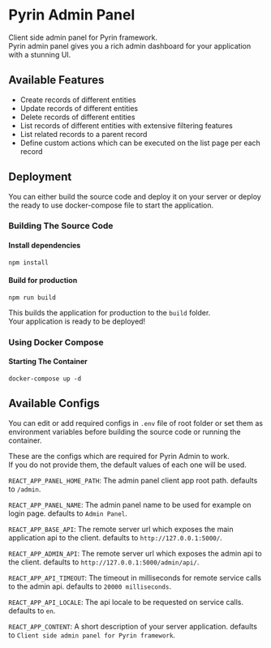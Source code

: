 # Pyrin Admin Panel

Client side admin panel for Pyrin framework.\
Pyrin admin panel gives you a rich admin dashboard for your application with a stunning UI.

## Available Features

* Create records of different entities
* Update records of different entities
* Delete records of different entities
* List records of different entities with extensive filtering features
* List related records to a parent record
* Define custom actions which can be executed on the list page per each record

## Deployment

You can either build the source code and deploy it on your server or deploy the ready to use docker-compose file to start the application.

### Building The Source Code

#### Install dependencies
`npm install`

#### Build for production
`npm run build`

This builds the application for production to the `build` folder.\
Your application is ready to be deployed!

### Using Docker Compose

#### Starting The Container
`docker-compose up -d`

## Available Configs

You can edit or add required configs in `.env` file of root folder or set them as environment variables
before building the source code or running the container.

These are the configs which are required for Pyrin Admin to work.\
If you do not provide them, the default values of each one will be used.

`REACT_APP_PANEL_HOME_PATH`: The admin panel client app root path. defaults to `/admin`.

`REACT_APP_PANEL_NAME`: The admin panel name to be used for example on login page. defaults to `Admin Panel`.

`REACT_APP_BASE_API`: The remote server url which exposes the main application api to the client. defaults to `http://127.0.0.1:5000/`.

`REACT_APP_ADMIN_API`: The remote server url which exposes the admin api to the client. defaults to `http://127.0.0.1:5000/admin/api/`.

`REACT_APP_API_TIMEOUT`: The timeout in milliseconds for remote service calls to the admin api. defaults to `20000 milliseconds`.

`REACT_APP_API_LOCALE`: The api locale to be requested on service calls. defaults to `en`.

`REACT_APP_CONTENT`: A short description of your server application. defaults to `Client side admin panel for Pyrin framework`.
